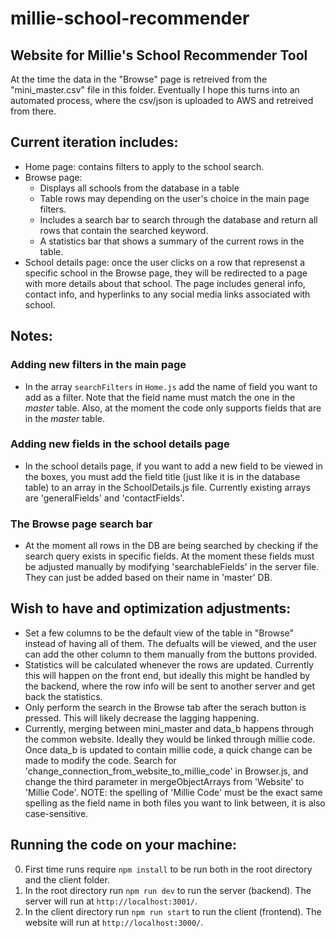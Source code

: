# millie-school-recommender
## Website for Millie's School Recommender Tool

At the time the data in the "Browse" page is retreived from the "mini_master.csv" file in this folder. Eventually I hope this turns into an automated process, where the csv/json is uploaded to AWS and retreived from there. 


## Current iteration includes:
* Home page: contains filters to apply to the school search.
* Browse page: 
    * Displays all schools from the database in a table
    * Table rows may depending on the user's choice in the main page filters. 
    * Includes a search bar to search through the database and return all rows that contain the searched keyword.
    * A statistics bar that shows a summary of the current rows in the table.
* School details page: once the user clicks on a row that represenst a specific school in the Browse page, they will be redirected to a page with more details about that school. The page includes general info, contact info, and hyperlinks to any social media links associated with school.

## Notes:
### Adding new filters in the main page
* In the array `searchFilters` in `Home.js` add the name of field you want to add as a filter. Note that the field name must match the one in the *master* table. Also, at the moment the code only supports fields that are in the *master* table.
### Adding new fields in the school details page
* In the school details page, if you want to add a new field to be viewed in the boxes, you must add the field title (just like it is in the database table) to an array in the SchoolDetails.js file. Currently existing arrays are 'generalFields' and 'contactFields'.
### The Browse page search bar
* At the moment all rows in the DB are being searched by checking if the search query exists in specific fields. At the moment these fields must be adjusted manually by modifying 'searchableFields' in the server file. They can just be added based on their name in 'master' DB.

## Wish to have and optimization adjustments:
* Set a few columns to be the default view of the table in "Browse" instead of having all of them. The defualts will be viewed, and the user can add the other column to them manually from the buttons provided.
* Statistics will be calculated whenever the rows are updated. Currently this will happen on the front end, but ideally this might be handled by the backend, where the row info will be sent to another server and get back the statistics.
* Only perform the search in the Browse tab after the serach button is pressed. This will likely decrease the lagging happening.
* Currently, merging between mini_master and data_b happens through the common website. Ideally they would be linked through millie code. Once data_b is updated to contain millie code, a quick change can be made to modify the code. Search for 'change_connection_from_website_to_millie_code' in Browser.js, and change the third parameter in mergeObjectArrays from 'Website' to 'Millie Code'. NOTE: the spelling of 'Millie Code' must be the exact same spelling as the field name in both files you want to link between, it is also case-sensitive. 

## Running the code on your machine:
0. First time runs require `npm install` to be run both in the root directory and the client folder.
1. In the root directory run `npm run dev` to run the server (backend). The server will run at `http://localhost:3001/`.
2. In the client directory run `npm run start` to run the client (frontend). The website will run at `http://localhost:3000/`.
